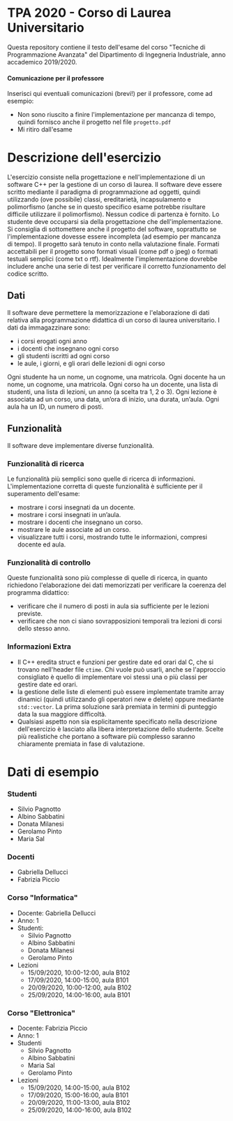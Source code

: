 # TPA 2020 - Corso di Laurea Universitario
Questa repository contiene il testo dell'esame del corso "Tecniche di Programmazione Avanzata" del Dipartimento di Ingegneria Industriale, anno accademico 2019/2020.

#### Comunicazione per il professore
Inserisci qui eventuali comunicazioni (brevi!) per il professore, come ad esempio:
* Non sono riuscito a finire l'implementazione per mancanza di tempo, quindi fornisco anche il progetto nel file `progetto.pdf`
* Mi ritiro dall'esame

# Descrizione dell'esercizio
L'esercizio consiste nella progettazione e nell'implementazione di un software C++ per la gestione di un corso di laurea. Il software deve essere scritto mediante il paradigma di programmazione ad oggetti, quindi utilizzando (ove possibile) classi, ereditarietà, incapsulamento e polimorfismo (anche se in questo specifico esame potrebbe risultare difficile utilizzare il polimorfismo). Nessun codice di partenza è fornito. Lo studente deve occuparsi sia della progettazione che dell'implementazione. Si consiglia di sottomettere anche il progetto del software, soprattutto se l'implementazione dovesse essere incompleta (ad esempio per mancanza di tempo). Il progetto sarà tenuto in conto nella valutazione finale. Formati accettabili per il progetto sono formati visuali (come pdf o jpeg) o formati testuali semplici (come txt o rtf). Idealmente l'implementazione dovrebbe includere anche una serie di test per verificare il corretto funzionamento del codice scritto.

## Dati
Il software deve permettere la memorizzazione e l'elaborazione di dati relativa alla programmazione didattica di un corso di laurea universitario. I dati da immagazzinare sono:
* i corsi erogati ogni anno 
* i docenti che insegnano ogni corso
* gli studenti iscritti ad ogni corso
* le aule, i giorni, e gli orari delle lezioni di ogni corso

Ogni studente ha un nome, un cognome, una matricola.
Ogni docente ha un nome, un cognome, una matricola.
Ogni corso ha un docente, una lista di studenti, una lista di lezioni, un anno (a scelta tra 1, 2 o 3).
Ogni lezione è associata ad un corso, una data, un’ora di inizio, una durata, un’aula.
Ogni aula ha un ID, un numero di posti.

## Funzionalità
Il software deve implementare diverse funzionalità.

### Funzionalità di ricerca
Le funzionalità più semplici sono quelle di ricerca di informazioni. L'implementazione corretta di queste funzionalità è sufficiente per il superamento dell'esame:
* mostrare i corsi insegnati da un docente.
* mostrare i corsi insegnati in un’aula.
* mostrare i docenti che insegnano un corso.
* mostrare le aule associate ad un corso.
* visualizzare tutti i corsi, mostrando tutte le informazioni, compresi docente ed aula.

### Funzionalità di controllo
Queste funzionalità sono più complesse di quelle di ricerca, in quanto richiedono l'elaborazione dei dati memorizzati per verificare la coerenza del programma didattico:
* verificare che il numero di posti in aula sia sufficiente per le lezioni previste.
* verificare che non ci siano sovrapposizioni temporali tra lezioni di corsi dello stesso anno.

### Informazioni Extra
* Il C++ eredita struct e funzioni per gestire date ed orari dal C, che si trovano nell'header file `ctime`. Chi vuole può usarli, anche se l'approccio consigliato è quello di implementare voi stessi una o più classi per gestire date ed orari.
* la gestione delle liste di elementi può essere implementate tramite array dinamici (quindi utilizzando gli operatori new e delete) oppure mediante `std::vector`. La prima soluzione sarà premiata in termini di punteggio data la sua maggiore difficoltà. 
* Qualsiasi aspetto non sia esplicitamente specificato nella descrizione dell'esercizio è lasciato alla libera interpretazione dello studente. Scelte più realistiche che portano a software più complesso saranno chiaramente premiata in fase di valutazione.

# Dati di esempio
### Studenti
* Silvio Pagnotto
* Albino Sabbatini
* Donata Milanesi
* Gerolamo Pinto
* Maria Sal

### Docenti
* Gabriella Dellucci
* Fabrizia Piccio

### Corso "Informatica"
* Docente: Gabriella Dellucci
* Anno: 1
* Studenti:
  * Silvio Pagnotto
  * Albino Sabbatini
  * Donata Milanesi
  * Gerolamo Pinto
* Lezioni
  * 15/09/2020, 10:00-12:00, aula B102
  * 17/09/2020, 14:00-15:00, aula B101
  * 20/09/2020, 10:00-12:00, aula B102
  * 25/09/2020, 14:00-16:00, aula B101

### Corso "Elettronica"
* Docente: Fabrizia Piccio
* Anno: 1
* Studenti
  * Silvio Pagnotto
  * Albino Sabbatini
  * Maria Sal
  * Gerolamo Pinto
* Lezioni
  * 15/09/2020, 14:00-15:00, aula B102
  * 17/09/2020, 15:00-16:00, aula B101
  * 20/09/2020, 11:00-13:00, aula B102
  * 25/09/2020, 14:00-16:00, aula B102
